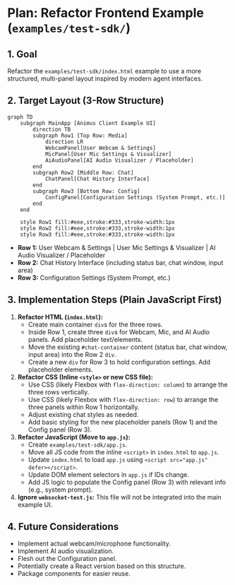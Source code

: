 # Plan: Refactor Frontend Example (`examples/test-sdk/`)

## 1. Goal
Refactor the `examples/test-sdk/index.html` example to use a more structured, multi-panel layout inspired by modern agent interfaces.

## 2. Target Layout (3-Row Structure)

```mermaid
graph TD
    subgraph MainApp [Animus Client Example UI]
        direction TB
        subgraph Row1 [Top Row: Media]
            direction LR
            WebcamPanel[User Webcam & Settings]
            MicPanel[User Mic Settings & Visualizer]
            AiAudioPanel[AI Audio Visualizer / Placeholder]
        end
        subgraph Row2 [Middle Row: Chat]
            ChatPanel[Chat History Interface]
        end
        subgraph Row3 [Bottom Row: Config]
            ConfigPanel[Configuration Settings (System Prompt, etc.)]
        end
    end

    style Row1 fill:#eee,stroke:#333,stroke-width:1px
    style Row2 fill:#eee,stroke:#333,stroke-width:1px
    style Row3 fill:#eee,stroke:#333,stroke-width:1px
```

*   **Row 1:** User Webcam & Settings | User Mic Settings & Visualizer | AI Audio Visualizer / Placeholder
*   **Row 2:** Chat History Interface (including status bar, chat window, input area)
*   **Row 3:** Configuration Settings (System Prompt, etc.)

## 3. Implementation Steps (Plain JavaScript First)

1.  **Refactor HTML (`index.html`):**
    *   Create main container `div`s for the three rows.
    *   Inside Row 1, create three `div`s for Webcam, Mic, and AI Audio panels. Add placeholder text/elements.
    *   Move the existing `#chat-container` content (status bar, chat window, input area) into the Row 2 `div`.
    *   Create a new `div` for Row 3 to hold configuration settings. Add placeholder elements.
2.  **Refactor CSS (Inline `<style>` or new CSS file):**
    *   Use CSS (likely Flexbox with `flex-direction: column`) to arrange the three rows vertically.
    *   Use CSS (likely Flexbox with `flex-direction: row`) to arrange the three panels within Row 1 horizontally.
    *   Adjust existing chat styles as needed.
    *   Add basic styling for the new placeholder panels (Row 1) and the Config panel (Row 3).
3.  **Refactor JavaScript (Move to `app.js`):**
    *   Create `examples/test-sdk/app.js`.
    *   Move all JS code from the inline `<script>` in `index.html` to `app.js`.
    *   Update `index.html` to load `app.js` using `<script src="app.js" defer></script>`.
    *   Update DOM element selectors in `app.js` if IDs change.
    *   Add JS logic to populate the Config panel (Row 3) with relevant info (e.g., system prompt).
4.  **Ignore `websocket-test.js`:** This file will not be integrated into the main example UI.

## 4. Future Considerations
*   Implement actual webcam/microphone functionality.
*   Implement AI audio visualization.
*   Flesh out the Configuration panel.
*   Potentially create a React version based on this structure.
*   Package components for easier reuse.